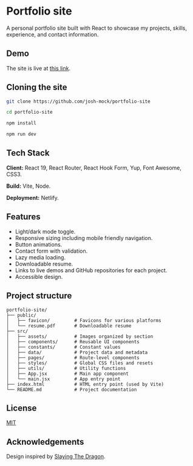 # Portfolio site

A personal portfolio site built with React to showcase my projects, skills, experience, and contact information.

## Demo

The site is live at [this link](https://josh-mock.com).

## Cloning the site

```bash
git clone https://github.com/josh-mock/portfolio-site

cd portfolio-site

npm install

npm run dev
```

## Tech Stack

**Client:** React 19, React Router, React Hook Form, Yup, Font Awesome, CSS3.

**Build:** Vite, Node.

**Deployment:** Netlify.

## Features

- Light/dark mode toggle.
- Responsive sizing including mobile friendly navigation.
- Button animations.
- Contact form with validation.
- Lazy media loading.
- Downloadable resume.
- Links to live demos and GitHub repositories for each project.
- Accessible design.

## Project structure

```
portfolio-site/
├── public/
│   ├── favicon/         # Favicons for various platforms
│   └── resume.pdf       # Downloadable resume
├── src/
│   ├── assets/          # Images organized by section
│   ├── components/      # Reusable UI components
│   ├── constants/       # Constant values
│   ├── data/            # Project data and metadata
│   ├── pages/           # Route-level components
│   ├── styles/          # Global CSS files and resets
│   ├── utils/           # Utility functions
│   ├── App.jsx          # Main app component
│   └── main.jsx         # App entry point
├── index.html           # HTML entry point (used by Vite)
└── README.md            # Project documentation
```

## License

[MIT](https://choosealicense.com/licenses/mit/)

## Acknowledgements

Design inspired by [Slaying The Dragon](https://www.youtube.com/watch?v=dLDn_k8GmaU&ab_channel=SlayingTheDragon).
